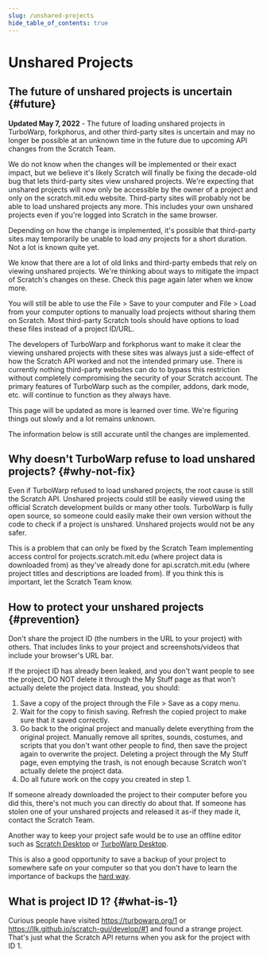 ```yaml
---
slug: /unshared-projects
hide_table_of_contents: true
---
```


# Unshared Projects

## The future of unshared projects is uncertain {#future}

**Updated May 7, 2022** - The future of loading unshared projects in TurboWarp, forkphorus, and other third-party sites is uncertain and may no longer be possible at an unknown time in the future due to upcoming API changes from the Scratch Team.

We do not know when the changes will be implemented or their exact impact, but we believe it's likely Scratch will finally be fixing the decade-old bug that lets third-party sites view unshared projects. We're expecting that unshared projects will now only be accessible by the owner of a project and only on the scratch.mit.edu website. Third-party sites will probably not be able to load unshared projects any more. This includes your own unshared projects even if you're logged into Scratch in the same browser.

Depending on how the change is implemented, it's possible that third-party sites may temporarily be unable to load *any* projects for a short duration. Not a lot is known quite yet.

We know that there are a lot of old links and third-party embeds that rely on viewing unshared projects. We're thinking about ways to mitigate the impact of Scratch's changes on these. Check this page again later when we know more.

You will still be able to use the File > Save to your computer and File > Load from your computer options to manually load projects without sharing them on Scratch. Most third-party Scratch tools should have options to load these files instead of a project ID/URL.

The developers of TurboWarp and forkphorus want to make it clear the viewing unshared projects with these sites was always just a side-effect of how the Scratch API worked and not the intended primary use. There is currently nothing third-party websites can do to bypass this restriction without completely compromising the security of your Scratch account. The primary features of TurboWarp such as the compiler, addons, dark mode, etc. will continue to function as they always have.

This page will be updated as more is learned over time. We're figuring things out slowly and a lot remains unknown.

The information below is still accurate until the changes are implemented.

## Why doesn't TurboWarp refuse to load unshared projects? {#why-not-fix}

Even if TurboWarp refused to load unshared projects, the root cause is still the Scratch API. Unshared projects could still be easily viewed using the official Scratch development builds or many other tools. TurboWarp is fully open source, so someone could easily make their own version without the code to check if a project is unshared. Unshared projects would not be any safer.

This is a problem that can only be fixed by the Scratch Team implementing access control for projects.scratch.mit.edu (where project data is downloaded from) as they've already done for api.scratch.mit.edu (where project titles and descriptions are loaded from). If you think this is important, let the Scratch Team know.

## How to protect your unshared projects {#prevention}

Don't share the project ID (the numbers in the URL to your project) with others. That includes links to your project and screenshots/videos that include your browser's URL bar.

If the project ID has already been leaked, and you don't want people to see the project, DO NOT delete it through the My Stuff page as that won't actually delete the project data. Instead, you should:

1. Save a copy of the project through the File > Save as a copy menu.
2. Wait for the copy to finish saving. Refresh the copied project to make sure that it saved correctly.
3. Go back to the original project and manually delete everything from the original project. Manually remove all sprites, sounds, costumes, and scripts that you don't want other people to find, then save the project again to overwrite the project. Deleting a project through the My Stuff page, even emptying the trash, is not enough because Scratch won't actually delete the project data.
4. Do all future work on the copy you created in step 1.

If someone already downloaded the project to their computer before you did this, there's not much you can directly do about that. If someone has stolen one of your unshared projects and released it as-if they made it, contact the Scratch Team.

Another way to keep your project safe would be to use an offline editor such as [Scratch Desktop](https://scratch.mit.edu/download) or [TurboWarp Desktop](https://desktop.turbowarp.org/).

This is also a good opportunity to save a backup of your project to somewhere safe on your computer so that you don't have to learn the importance of backups the [hard way](https://ocular.jeffalo.net/search?q=project%20disappeared&sort=relevance).

## What is project ID 1? {#what-is-1}

Curious people have visited https://turbowarp.org/1 or https://llk.github.io/scratch-gui/develop/#1 and found a strange project. That's just what the Scratch API returns when you ask for the project with ID 1.
